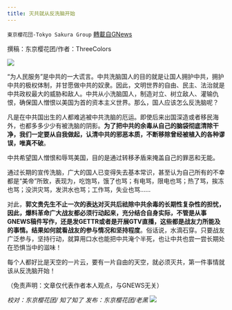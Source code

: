 ```yaml
---
title: 灭共就从反洗脑开始
---
```

`東京櫻花団-Tokyo Sakura Group` [轉載自GNews](https://gnews.org/zh-hans/1562153/)

撰稿：东京樱花团/作者：ThreeColors

![](https://assets.gnews.org/wp-content/uploads/2021/09/v2-c876649aaf16721df88fe1f2fdf3f78f_ipico.jpg)

“为人民服务”是中共的一大谎言。中共洗脑国人的目的就是让国人拥护中共，拥护中共的极权体制，并甘愿做中共的奴隶。因此，文明世界的自由、民主、法治就是中共政权最大的威胁和敌人。中共从小洗脑国人，制造对立、树立敌人、灌输仇恨，确保国人憎恨以美国为首的资本主义世界。那么，国人应该怎么反洗脑呢？

凡是在中共国出生的人都难逃被中共洗脑的厄运。即使后来出国深造或者移民海外，也都多多少少有被洗脑的阴影。**为了把中共的余毒从自己的脑袋彻底清除干净，我们一定要从自我做起，认清中共的邪恶本质，不断移除曾经被植入的各种谬误，唯真不破**。

中共希望国人憎恨和辱骂美国，目的是通过转移矛盾来掩盖自己的罪恶和无能。

通过长期的宣传洗脑，广大的国人已变得失去基本常识，甚至认为自己所有的不幸都是“美帝”所致，表现为，吃饱骂，饿了也骂；有电骂，限电也骂；热了骂，挨冻也骂；没洪灾骂，发洪水也骂；工作骂，失业也骂……

对此，**郭文贵先生不止一次的表达对灭共后祛除中共余毒的长期性复杂性的担忧，因此，爆料革命广大战友都必须行动起来，充分结合自身实际，不管是从事GNEWS稿件写作，还是发GETTR或者是开展GTV直播，这些都是战友力所能及的事情。结果如何就看战友的参与情况和坚持程度**。俗话说，水滴石穿。只要战友广泛参与，坚持行动，就算用口水也能把中共淹个半死，也让中共也尝一尝长期处在恐惧当中的滋味！

每个人都好比是天空的一片云，要有一片自由的天空，就必须灭共，第一件事情就该从反洗脑开始！

（免责声明：文章仅代表作者本人观点，与GNEWS无关）

*校对：东京樱花团/ 知了知了
发布：东京樱花团/老黑*
![](https://assets.gnews.org/wp-content/uploads/2021/09/樱花团图标-1.jpg)
